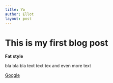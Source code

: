 ```yaml
---
title: Yo
author: Ellot
layout: post
---
```



# This is my first blog post

**Fat style**

bla bla bla text text tex and even more text

[Google](https://www.google.se/)